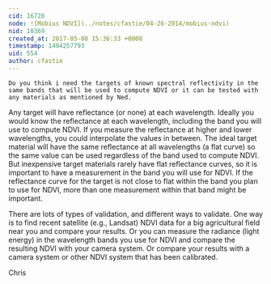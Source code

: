 ```yaml
---
cid: 16720
node: ![Mobius NDVI](../notes/cfastie/04-26-2014/mobius-ndvi)
nid: 10369
created_at: 2017-05-08 15:36:33 +0000
timestamp: 1494257793
uid: 554
author: cfastie
---
```


`Do you think i need the targets of known spectral reflectivity in the same bands that will be used to compute NDVI or it can be tested with any materials as mentioned by Ned.`

Any target will have reflectance (or none) at each wavelength. Ideally you would know the reflectance at each wavelength, including the band you will use to compute NDVI. If you measure the reflectance at higher and lower wavelengths, you could interpolate the values in between. The ideal target material will have the same reflectance at all wavelengths (a flat curve) so the same value can be used regardless of the band used to compute NDVI. But inexpensive target materials rarely have flat reflectance curves, so it is important to have a measurement in the band you will use for NDVI. If the reflectance curve for the target is not close to flat within the band you plan to use for NDVI, more than one measurement within that band might be important.

There are lots of types of validation, and different ways to validate. One way is to find recent satellite (e.g., Landsat) NDVI data for a big agricultural field near you and compare your results. Or you can measure the radiance (light energy) in the wavelength bands you use for NDVI and compare the resulting NDVI with your camera system. Or compare your results with a camera system or other NDVI system that has been calibrated.

Chris
